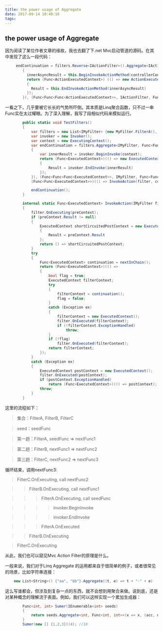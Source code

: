 ```yaml
---
title: the power usage of Aggregate
date: 2017-09-14 10:40:10
tags:
---
```

## the power usage of Aggregate


因为阅读了某位作者文章的缘故，我也去翻了下.net Mvc启动管道的源码。在其中发现了这么一段代码：

```C#
     endContinuation = filters.Reverse<IActionFilter>().Aggregate<IActionFilter, Func<Func<ActionExecutedContext>>>((Func<Func<ActionExecutedContext>>) (() =>
        {
          innerAsyncResult = this.BeginInvokeActionMethod(controllerContext, actionDescriptor, parameters, asyncCallback, asyncState);
          return (Func<ActionExecutedContext>) (() => new ActionExecutedContext(controllerContext, actionDescriptor, false, (Exception) null)
          {
            Result = this.EndInvokeActionMethod(innerAsyncResult)
          });
        }), (Func<Func<Func<ActionExecutedContext>>, IActionFilter, Func<Func<ActionExecutedContext>>>) ((next, filter) => (Func<Func<ActionExecutedContext>>) (() => AsyncControllerActionInvoker.InvokeActionMethodFilterAsynchronously(filter, preContext, next))))();
```

一看之下，几乎要被它长长的气势所吓倒。其本质是Linq聚合函数，只不过一串Func实在太过耀眼。为了深入理解，我写了段相似代码来模拟运行。

```C#
        public static void TestFilters()
        {
            var filters = new List<IMyFilter> {new MyFilter.FilterA(), new MyFilter.FilterB(), new MyFilter.FilterC()};
            var invoker = new Invoker();
            var context = new ExecutingContext();
            var endContinuation = filters.Aggregate<IMyFilter, Func<Func<ExecutedContext>>>((Func<Func<ExecutedContext>>)(() =>
            {
                var innerResult = invoker.BeginInvoke(context);
                return (Func<ExecutedContext>)(() => new ExecutedContext()
                {
                    Result = invoker.EndInvoke(innerResult)
                });
            }), (Func<Func<Func<ExecutedContext>>, IMyFilter, Func<Func<ExecutedContext>>>)((next, filter) => 
            (Func<Func<ExecutedContext>>)(() => InvokeAction(filter, context, next))))();

            endContinuation();
        }

        internal static Func<ExecutedContext> InvokeAction(IMyFilter filter, ExecutingContext preContext, Func<Func<ExecutedContext>> nextInChain)
        {
            filter.OnExecuting(preContext);
            if (preContext.Result != null)
            {
                ExecutedContext shortCircuitedPostContext = new ExecutedContext()
                {
                    Result = preContext.Result
                };
                return () => shortCircuitedPostContext;
            }
            try
            {
                Func<ExecutedContext> continuation = nextInChain();
                return (Func<ExecutedContext>)(() =>
                {
                    bool flag = true;
                    ExecutedContext filterContext;
                    try
                    {
                        filterContext = continuation();
                        flag = false;
                    }
                    catch (Exception ex)
                    {
                        filterContext = new ExecutedContext();
                        filter.OnExecuted(filterContext);
                        if (!filterContext.ExceptionHandled)
                            throw;
                    }
                    if (!flag)
                        filter.OnExecuted(filterContext);
                    return filterContext;
                });
            }
            catch (Exception ex)
            {
                ExecutedContext postContext = new ExecutedContext();
                filter.OnExecuted(postContext);
                if (postContext.ExceptionHandled)
                    return (Func<ExecutedContext>)(() => postContext);
                throw;
            }
        }
```

这里的流程如下：

>集合：FilterA, FilterB, FilterC

>seed：seedFunc

>第一趟：FilterA, seedFunc => nextFunc1

>第二趟：FilterB, nextFunc1 => nextFunc2

>第三趟：FilterC, nextFunc2 => nextFunc3

循环结束，调用nextFunc3: 

>FilterC.OnExecuting, call nextFunc2

>>FilterB.OnExecuting, call nextFunc1

>>>FilterA.OnExecuting, call seedFunc

>>>>invoker.BeginInvoke

>>>>invoker.EndInvoke

>>>FilterA.OnExecuted

>>FilterB.OnExecuting

>FilterC.OnExecuting

从此，我们也可以窥见Mvc Action Filter的原理是什么。

一般来说，我们对于Linq Aggregate 的运用都来自于很简单的例子，或者很常见的场景，比如字符串连接：

```C#
    new List<String>() {"aa", "bb"}.Aggregate((t, e) => t + "-" + e)
```

这么写谁都会，但涉及到复杂一点的东西，就不会想到用聚合来做。说到底，还是对某种概念的理解流于表面。例如，我们可以这样实现一个累加生成器：

```C#
        Func<int, int> Sumer(IEnumerable<int> seeds)
        {
            return seeds.Aggregate<int, Func<int, int>>(x => x, (acc, number) => y => acc(number) + y);
        }
        Sumer(new [] {1,2,3})(4); //10
```


